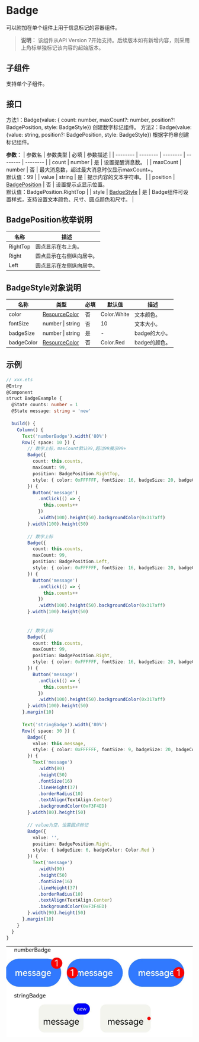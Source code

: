 # Badge

可以附加在单个组件上用于信息标记的容器组件。

>  **说明：**
> 该组件从API Version 7开始支持。后续版本如有新增内容，则采用上角标单独标记该内容的起始版本。


## 子组件

支持单个子组件。


## 接口

方法1：Badge(value: { count: number, maxCount?: number, position?: BadgePosition, style: BadgeStyle})
创建数字标记组件。
方法2：Badge(value: {value: string, position?: BadgePosition, style: BadgeStyle})
根据字符串创建标记组件。

**参数：**
| 参数名 | 参数类型 | 必填 | 参数描述 |
| -------- | -------- | -------- | -------- | -------- |
| count | number | 是 | 设置提醒消息数。 |
| maxCount | number | 否 | 最大消息数，超过最大消息时仅显示maxCount+。<br> 默认值：99 |
| value | string | 是 | 提示内容的文本字符串。 |
| position | [BadgePosition](#badgeposition枚举说明) | 否 | 设置提示点显示位置。<br>默认值：BadgePosition.RightTop |
| style | [BadgeStyle](#badgestyle对象说明) | 是 | Badge组件可设置样式，支持设置文本颜色、尺寸、圆点颜色和尺寸。 |


## BadgePosition枚举说明
| 名称 | 描述 |
  | -------- | -------- |
| RightTop | 圆点显示在右上角。 |
| Right | 圆点显示在右侧纵向居中。 |
| Left | 圆点显示在左侧纵向居中。 |

## BadgeStyle对象说明
| 名称 | 类型 | 必填 | 默认值 | 描述 |
  | -------- | -------- | -------- | -------- | -------- |
| color | [ResourceColor](ts-types.md#resourcecolor) | 否 | Color.White | 文本颜色。 |
| fontSize | number&nbsp;\|&nbsp;string | 否 | 10 | 文本大小。 |
| badgeSize | number&nbsp;\|&nbsp;string | 是 | - | badge的大小。 |
| badgeColor | [ResourceColor](ts-types.md#resourcecolor) | 否 | Color.Red | badge的颜色。 |

## 示例

```ts
// xxx.ets
@Entry
@Component
struct BadgeExample {
  @State counts: number = 1
  @State message: string = 'new'

  build() {
    Column() {
      Text('numberBadge').width('80%')
      Row({ space: 10 }) {
        // 数字上标，maxCount默认99,超过99展示99+
        Badge({
          count: this.counts,
          maxCount: 99,
          position: BadgePosition.RightTop,
          style: { color: 0xFFFFFF, fontSize: 16, badgeSize: 20, badgeColor: Color.Red }
        }) {
          Button('message')
            .onClick(() => {
              this.counts++
            })
            .width(100).height(50).backgroundColor(0x317aff)
        }.width(100).height(50)

        // 数字上标
        Badge({
          count: this.counts,
          maxCount: 99,
          position: BadgePosition.Left,
          style: { color: 0xFFFFFF, fontSize: 16, badgeSize: 20, badgeColor: Color.Red }
        }) {
          Button('message')
            .onClick(() => {
              this.counts++
            })
            .width(100).height(50).backgroundColor(0x317aff)
        }.width(100).height(50)


        // 数字上标
        Badge({
          count: this.counts,
          maxCount: 99,
          position: BadgePosition.Right,
          style: { color: 0xFFFFFF, fontSize: 16, badgeSize: 20, badgeColor: Color.Red }
        }) {
          Button('message')
            .onClick(() => {
              this.counts++
            })
            .width(100).height(50).backgroundColor(0x317aff)
        }.width(100).height(50)
      }.margin(10)

      Text('stringBadge').width('80%')
      Row({ space: 30 }) {
        Badge({
          value: this.message,
          style: { color: 0xFFFFFF, fontSize: 9, badgeSize: 20, badgeColor: Color.Blue }
        }) {
          Text('message')
            .width(80)
            .height(50)
            .fontSize(16)
            .lineHeight(37)
            .borderRadius(10)
            .textAlign(TextAlign.Center)
            .backgroundColor(0xF3F4ED)
        }.width(80).height(50)

        // value为空，设置圆点标记
        Badge({
          value: '',
          position: BadgePosition.Right,
          style: { badgeSize: 6, badgeColor: Color.Red }
        }) {
          Text('message')
            .width(90)
            .height(50)
            .fontSize(16)
            .lineHeight(37)
            .borderRadius(10)
            .textAlign(TextAlign.Center)
            .backgroundColor(0xF3F4ED)
        }.width(90).height(50)
      }.margin(10)
    }
  }
}
```

![badge](figures/badge.png)
